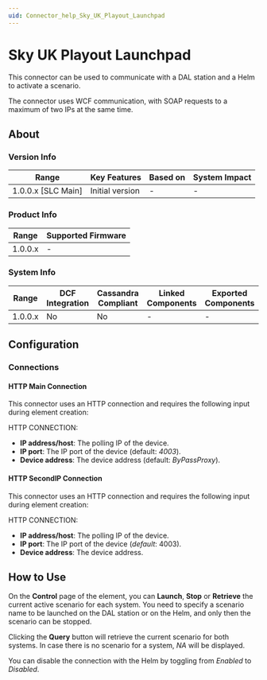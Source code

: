 ```yaml
---
uid: Connector_help_Sky_UK_Playout_Launchpad
---
```


# Sky UK Playout Launchpad

This connector can be used to communicate with a DAL station and a Helm to activate a scenario.

The connector uses WCF communication, with SOAP requests to a maximum of two IPs at the same time.

## About

### Version Info

| **Range**            | **Key Features** | **Based on** | **System Impact** |
|----------------------|------------------|--------------|-------------------|
| 1.0.0.x \[SLC Main\] | Initial version  | \-           | \-                |

### Product Info

| **Range** | **Supported Firmware** |
|-----------|------------------------|
| 1.0.0.x   | \-                     |

### System Info

| **Range** | **DCF Integration** | **Cassandra Compliant** | **Linked Components** | **Exported Components** |
|-----------|---------------------|-------------------------|-----------------------|-------------------------|
| 1.0.0.x   | No                  | No                      | \-                    | \-                      |

## Configuration

### Connections

#### HTTP Main Connection

This connector uses an HTTP connection and requires the following input during element creation:

HTTP CONNECTION:

- **IP address/host**: The polling IP of the device.
- **IP port**: The IP port of the device (default: *4003*).
- **Device address**: The device address (default: *ByPassProxy*).

#### HTTP SecondIP Connection

This connector uses an HTTP connection and requires the following input during element creation:

HTTP CONNECTION:

- **IP address/host**: The polling IP of the device.
- **IP port**: The IP port of the device (*default*: 4003).
- **Device address**: The device address.

## How to Use

On the **Control** page of the element, you can **Launch**, **Stop** or **Retrieve** the current active scenario for each system. You need to specify a scenario name to be launched on the DAL station or on the Helm, and only then the scenario can be stopped.

Clicking the **Query** button will retrieve the current scenario for both systems. In case there is no scenario for a system, *NA* will be displayed.

You can disable the connection with the Helm by toggling from *Enabled* to *Disabled*.
